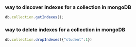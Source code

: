 ### way to discover indexes for a collection in mongoDB
```js
db.collection.getIndexes();
```

### way to delete indexes for a collection in mongoDB
```js
db.collection.dropIndexes({"student":1})
```
